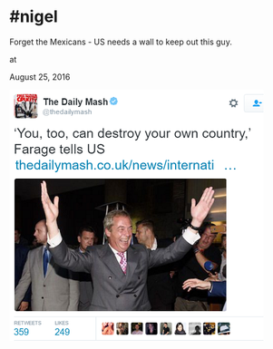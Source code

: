 # #nigel


Forget the Mexicans - US needs a wall to keep out this guy.







at

August 25, 2016















![](far.png)
